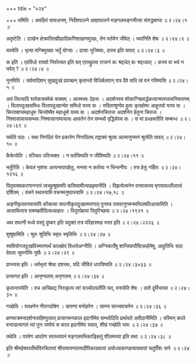 +++
title = "०२४"

+++
तमिति । अवहितं सावधानम्, निर्देशपालने आज्ञापालने मङ्गलभङ्गभीत्या संरुद्धबाप्पा  ॥  २।२४।१  ॥   

  

अदृष्टेति । उञ्छेन क्षेत्रपतितव्रीह्यादिकणिशग्रहणमुञ्छः, तेन वर्तयेन जीवेत् । भवानिति शेषः  ॥  २।२४।२  ॥   

  

यस्येति । भृत्या मन्त्रिमुख्याः भर्तुं योग्याः । दासाः भुजिष्याः, दास्य इति यावत्  ॥  २।२४।३  ॥   

  

क इति । एवंविधो राघवो निर्वास्यत इति यत् एतच्छ्रुत्वा राजानं कः श्रद्दधेत् कः श्रद्दध्यात् । कस्य वा भयं न भवेत् ?  ॥  २।२४।४  ॥   

  

नूनमिति । सर्वमादिशन् सुखदुःखं प्रयच्छन् कृतान्तो विधिर्बलवान् यत्र दैवे सति त्वं वनं गमिष्यसि  ॥  २।२४।५  ॥   

  

अयं त्वित्यादि श्लोकत्रयमेकं वाक्यम् । आत्मभवः देहजः । अदर्शनस्य शोकाग्निप्रवर्द्धकत्वान्मारुतत्वनिरूपणम् । विलापदुःखसमिधः विलापदुःखान्येव समिधो यस्य सः । रुदिताश्रूण्येव हुताः कृतहोमाः आहुतयो यस्य सः । चिन्ताबाप्पमहाधूमः चिन्तोष्मैव महाधूमो यस्य सः । अदर्शनचित्तजः अदर्शनेन हेतुना चित्तजः । निश्वासायाससम्भवः निश्वासानामायासः आवर्तनं तेन सम्भवो वृद्धिर्यस्य सः । स मां प्रधक्ष्यतीति सम्बन्धः  ॥  २।२४।६९  ॥   

  

यथेति पाठः । यथा निगदितं येन प्रकारेण निगादितम् तद्वाक्यं श्रुत्वा आत्मानुगमनं श्रुत्वेति यावत्  ॥  २।२४।१०  ॥   

  

कैकेय्येति । वञ्चितः परित्यक्तः । न वर्तयिष्यति न जीविष्यति  ॥  २।२४।११  ॥   

  

भर्तुरिति । केवलं नृशंसः अत्यन्तपापहेतुः, मनसा न कर्तव्यः न चिन्तनीयः । तत्र हेतुः गर्हितः  ॥  २।२४।१२१६  ॥   

  

पितृवाक्यकरणानन्तरं त्वच्छुश्रूषामपि करिष्यामीत्याहइमानीति । विहृत्येत्यनेन वनवासस्य मृगयावल्लीलात्वं दर्शितम् । वचने स्थास्यामि वचनमनुष्ठास्यामि  ॥  २।२४।१७,१८  ॥   

  

अङ्गीकृतवनवासापि कौसल्या सपत्नीकृतदुःखस्मरणात् पुनश्च राघवानुगमनमभिलषतिआसामिति । आसामित्यत्र राममब्रवीदित्यध्याहारः । पितुरपेक्षया पितुरिच्छया  ॥  २।२४।१९२१  ॥   

  

अथ सपत्नी मध्ये वस्तुं दुष्कर इति यदुक्तं तत्र परिहारमाह भरत इति  ॥  २।२४।२२२६  ॥   

  

शुश्रूषामिति । श्रुतः श्रुतिभिः स्मृतः स्मृतिभिः  ॥  २।२४।२७  ॥   

  

स्ववियोगजदुःखविस्मरणार्थं कालक्षेपं विधत्तेअग्नीति । अग्निकार्येषु शान्तिकपौष्टिकहोमेषु, आहुतिभिः सदा देवताः सुमनोभिः पुष्पैः  ॥  २।२४।२९  ॥   

  

प्राप्स्यस इति । धर्मभृतां श्रेष्ठः दशरथः, यदि जीवितं धारयिष्यति  ॥  २।२४।३०३३  ॥   

  

प्रत्यागत इति । आनृण्यताम् अनृणताम्  ॥  २।२४।३४  ॥   

  

कृतान्तस्येति । वच आच्छिद्य निराकृत्य त्वां सञ्चोदयतीति यत्, वनायेति शेषः । ततो दुर्विभाव्या  ॥  २।२४।३५  ॥   

  

गच्छेति । श्लक्ष्णेन नीरागदोषेण । चारुणा मनोहरेण । साम्ना सान्त्ववचनेन  ॥  २।२४।३६  ॥   

  

क्षणमात्रमप्यदर्शनासहिष्णुत्वात् प्रत्यागमनकाल इदानीमेव सम्भवेदिति प्रार्थयते अपीदानीमिति । यस्मिन् काले वनात्प्रत्यागतं त्वां पुनः पश्येयं स काल इदानीमेव स्यात्, शीघ्रं गच्छेति भावः  ॥  २।२४।३७  ॥   

  

तथेति । परमेण आदरेण स्वस्त्ययनं मङ्गलमभिकाङ्क्षितुं शीलमस्या इति तथा  ॥  २।२४।३८  ॥   

  

इति श्रीमहेश्वरतीर्थविरचितायां श्रीरामायणतत्त्वदीपिकाख्यायां अयोध्याकाण्डव्याख्यायां चतुर्विंशः सर्गः  ॥  २।२४  ॥   

  

  

